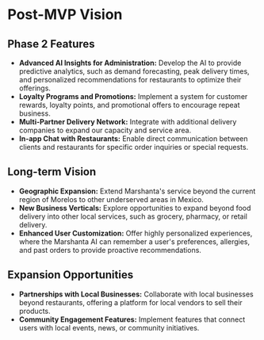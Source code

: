 # Post-MVP Vision

## Phase 2 Features

- **Advanced AI Insights for Administration:** Develop the AI to provide predictive analytics, such as demand forecasting, peak delivery times, and personalized recommendations for restaurants to optimize their offerings.
- **Loyalty Programs and Promotions:** Implement a system for customer rewards, loyalty points, and promotional offers to encourage repeat business.
- **Multi-Partner Delivery Network:** Integrate with additional delivery companies to expand our capacity and service area.
- **In-app Chat with Restaurants:** Enable direct communication between clients and restaurants for specific order inquiries or special requests.

## Long-term Vision

- **Geographic Expansion:** Extend Marshanta's service beyond the current region of Morelos to other underserved areas in Mexico.
- **New Business Verticals:** Explore opportunities to expand beyond food delivery into other local services, such as grocery, pharmacy, or retail delivery.
- **Enhanced User Customization:** Offer highly personalized experiences, where the Marshanta AI can remember a user's preferences, allergies, and past orders to provide proactive recommendations.

## Expansion Opportunities

- **Partnerships with Local Businesses:** Collaborate with local businesses beyond restaurants, offering a platform for local vendors to sell their products.
- **Community Engagement Features:** Implement features that connect users with local events, news, or community initiatives.
